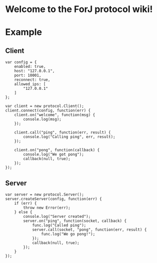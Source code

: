 # Welcome to the ForJ protocol wiki!

# Example

## Client

    var config = {
        enabled: true,
        host: "127.0.0.1",
        port: 10001,
        reconnect: true,
        allowed_ips: [
            "127.0.0.1"
        ]
    };

    var client = new protocol.Client();
    client.connect(config, function(err) {
        client.on("welcome", function(msg) {
            console.log(msg);
        });
    
        client.call("ping", function(err, result) {
            console.log("Calling ping", err, result);
        });
    
        client.on("pong", function(callback) {
            console.log("We got pong");
            callback(null, true);
        });
    });

## Server

    var server = new protocol.Server();
    server.createServer(config, function(err) {
        if (err) {
            throw new Error(err);
        } else {
            console.log("Server created");
            server.on("ping", function(socket, callback) {
                func.log("Called ping");
                server.call(socket, "pong", function(err, result) {
                    func.log("We go pong!");
                });
                callback(null, true);
            });
        }
    });
